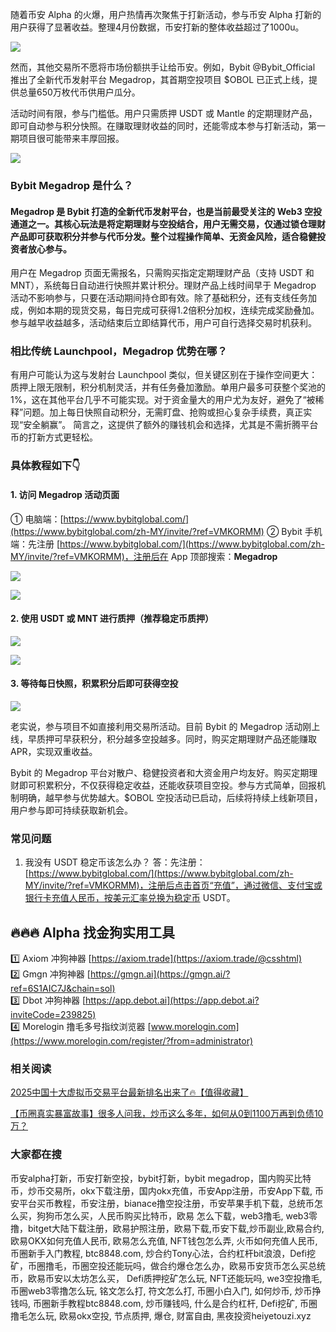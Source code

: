 随着币安 Alpha 的火爆，用户热情再次聚焦于打新活动，参与币安 Alpha 打新的用户获得了显著收益。整理4月份数据，币安打新的整体收益超过了1000u。

[![](https://307e939.webp.li/20250501003710497.png)](https://btc8848.com/top-10-exchanges)

然而，其他交易所不愿将市场份额拱手让给币安。例如，Bybit @Bybit_Official 推出了全新代币发射平台 Megadrop，其首期空投项目 $OBOL 已正式上线，提供总量650万枚代币供用户瓜分。

活动时间有限，参与门槛低。用户只需质押 USDT 或 Mantle 的定期理财产品，即可自动参与积分快照。在赚取理财收益的同时，还能零成本参与打新活动，第一期项目很可能带来丰厚回报。

[![](https://307e939.webp.li/20250501003101737.png)](https://btc8848.com/top-10-exchanges)

### Bybit Megadrop 是什么？
#### Megadrop 是 Bybit 打造的全新代币发射平台，也是当前最受关注的 Web3 空投通道之一。其核心玩法是将定期理财与空投结合，用户无需交易，仅通过锁仓理财产品即可获取积分并参与代币分发。整个过程操作简单、无资金风险，适合稳健投资者放心参与。
用户在 Megadrop 页面无需报名，只需购买指定定期理财产品（支持 USDT 和 MNT），系统每日自动进行快照并累计积分。理财产品上线时间早于 Megadrop 活动不影响参与，只要在活动期间持仓即有效。除了基础积分，还有支线任务加成，例如本期的现货交易，每日完成可获得1.2倍积分加权，连续完成奖励叠加。参与越早收益越多，活动结束后立即结算代币，用户可自行选择交易时机获利。

### 相比传统 Launchpool，Megadrop 优势在哪？
有用户可能认为这与发射台 Launchpool 类似，但关键区别在于操作空间更大：质押上限无限制，积分机制灵活，并有任务叠加激励。单用户最多可获整个奖池的1%，这在其他平台几乎不可能实现。对于资金量大的用户尤为友好，避免了“被稀释”问题。加上每日快照自动积分，无需盯盘、抢购或担心复杂手续费，真正实现“安全躺赢”。
简言之，这提供了额外的赚钱机会和选择，尤其是不需折腾平台币的打新方式更轻松。

### 具体教程如下👇

#### 1. 访问 Megadrop 活动页面
① 电脑端：[https://www.bybitglobal.com/](https://www.bybitglobal.com/zh-MY/invite/?ref=VMKORMM)
② Bybit 手机端：先注册 [https://www.bybitglobal.com/](https://www.bybitglobal.com/zh-MY/invite/?ref=VMKORMM)，注册后在 App 顶部搜索：**Megadrop**

[![](https://307e939.webp.li/20250501002748078.png)](https://btc8848.com/top-10-exchanges)

[![](https://307e939.webp.li/20250501003202024.png)](https://btc8848.com/top-10-exchanges)

#### 2. 使用 USDT 或 MNT 进行质押（推荐稳定币质押）

[![](https://307e939.webp.li/20250501002834907.png)](https://btc8848.com/top-10-exchanges)

[![](https://307e939.webp.li/20250501002948919.png)](https://btc8848.com/top-10-exchanges)

#### 3. 等待每日快照，积累积分后即可获得空投

[![](https://307e939.webp.li/20250501002912878.png)](https://btc8848.com/top-10-exchanges)

老实说，参与项目不如直接利用交易所活动。目前 Bybit 的 Megadrop 活动刚上线，早质押可早获积分，积分越多空投越多。同时，购买定期理财产品还能赚取 APR，实现双重收益。

Bybit 的 Megadrop 平台对散户、稳健投资者和大资金用户均友好。购买定期理财即可积累积分，不仅获得稳定收益，还能收获项目空投。参与方式简单，回报机制明确，越早参与优势越大。$OBOL 空投活动已启动，后续将持续上线新项目，用户参与即可持续获取新机会。

### 常见问题
1. 我没有 USDT 稳定币该怎么办？
答：先注册：[https://www.bybitglobal.com/](https://www.bybitglobal.com/zh-MY/invite/?ref=VMKORMM)，注册后点击首页“充值”，通过微信、支付宝或银行卡充值人民币，按美元汇率兑换为稳定币 USDT。

## 🔥🔥🔥 Alpha 找金狗实用工具
1️⃣ Axiom 冲狗神器 [https://axiom.trade](https://axiom.trade/@csshtml)  
2️⃣ Gmgn 冲狗神器 [https://gmgn.ai](https://gmgn.ai/?ref=6S1AIC7J&chain=sol)  
3️⃣ Dbot 冲狗神器 [https://app.debot.ai](https://app.debot.ai?inviteCode=239825)  
4️⃣ Morelogin 撸毛多号指纹浏览器 [www.morelogin.com](https://www.morelogin.com/register/?from=administrator)  

### 相关阅读
[2025中国十大虚拟币交易平台最新排名出来了🔥【值得收藏】](https://btc8848.com/top-10-exchanges/)

[【币圈真实暴富故事】很多人问我，炒币这么多年，如何从0到1100万再到负债10万？](https://heiyetouzi.xyz/biquanstory001/)

### 大家都在搜
币安alpha打新，币安打新空投，bybit打新，bybit megadrop，国内购买比特币，炒币交易所，okx下载注册，国内okx充值，币安App注册，币安App下载, 币安平台买币教程，币安注册，bianace撸空投注册，币安苹果手机下载，总统币怎么买，狗狗币怎么买，人民币购买比特币，欧易 怎么下载，web3撸毛, web3零撸，bitget大陆下载注册，欧易护照注册，欧易下载,币安下载,炒币副业,欧易合约, 欧易OKX如何充值人民币, 欧易怎么充值, NFT钱包怎么弄, 火币如何充值人民币, 币圈新手入门教程, btc8848.com, 炒合约Tony心法，合约杠杆bit浪浪，Defi挖矿，币圈撸毛，币圈空投还能玩吗，做合约爆仓怎么办，欧易币安货币怎么买总统币，欧易币安以太坊怎么买， Defi质押挖矿怎么玩, NFT还能玩吗, we3空投撸毛, 币圈web3零撸怎么玩, 铭文怎么打, 符文怎么打, 币圈小白入门, 如何炒币, 炒币挣钱吗, 币圈新手教程btc8848.com, 炒币赚钱吗, 什么是合约杠杆, Defi挖矿, 币圈撸毛怎么玩, 欧易okx空投, 节点质押, 爆仓, 财富自由, 黑夜投资heiyetouzi.xyz